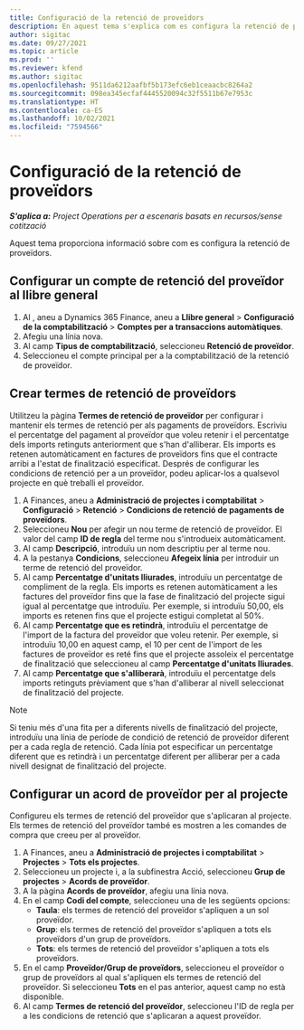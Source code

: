 ```yaml
---
title: Configuració de la retenció de proveïdors
description: En aquest tema s'explica com es configura la retenció de proveïdors.
author: sigitac
ms.date: 09/27/2021
ms.topic: article
ms.prod: ''
ms.reviewer: kfend
ms.author: sigitac
ms.openlocfilehash: 9511da6212aafbf5b173efc6eb1ceaacbc8264a2
ms.sourcegitcommit: 098ea345ecfaf4445520094c32f5511b67e7953c
ms.translationtype: HT
ms.contentlocale: ca-ES
ms.lasthandoff: 10/02/2021
ms.locfileid: "7594566"
---
```

# <a name="set-up-vendor-retention"></a>Configuració de la retenció de proveïdors

_**S'aplica a:** Project Operations per a escenaris basats en recursos/sense cotització_

Aquest tema proporciona informació sobre com es configura la retenció de proveïdors.

## <a name="set-up-a-vendor-retention-account-in-general-ledger"></a>Configurar un compte de retenció del proveïdor al llibre general

1. Al , aneu a Dynamics 365 Finance, aneu a **Llibre general** > **Configuració de la comptabilització** > **Comptes per a transaccions automàtiques**.
2. Afegiu una línia nova.
3. Al camp **Tipus de comptabilització**, seleccioneu **Retenció de proveïdor**.
4. Seleccioneu el compte principal per a la comptabilització de la retenció de proveïdor.

## <a name="create-vendor-retention-terms"></a>Crear termes de retenció de proveïdors

Utilitzeu la pàgina **Termes de retenció de proveïdor** per configurar i mantenir els termes de retenció per als pagaments de proveïdors. Escriviu el percentatge del pagament al proveïdor que voleu retenir i el percentatge dels imports retinguts anteriorment que s'han d'alliberar. Els imports es retenen automàticament en factures de proveïdors fins que el contracte arribi a l'estat de finalització especificat. Després de configurar les condicions de retenció per a un proveïdor, podeu aplicar-los a qualsevol projecte en què treballi el proveïdor.

1. A Finances, aneu a **Administració de projectes i comptabilitat** > **Configuració** > **Retenció** > **Condicions de retenció de pagaments de proveïdors**.
2. Seleccioneu **Nou** per afegir un nou terme de retenció de proveïdor. El valor del camp **ID de regla** del terme nou s'introdueix automàticament. 
3. Al camp **Descripció**, introduïu un nom descriptiu per al terme nou.
4. A la pestanya **Condicions**, seleccioneu **Afegeix línia** per introduir un terme de retenció del proveïdor.
5. Al camp **Percentatge d'unitats lliurades**, introduïu un percentatge de compliment de la regla. Els imports es retenen automàticament a les factures del proveïdor fins que la fase de finalització del projecte sigui igual al percentatge que introduïu. Per exemple, si introduïu 50,00, els imports es retenen fins que el projecte estigui completat al 50%.
6. Al camp **Percentatge que es retindrà**, introduïu el percentatge de l'import de la factura del proveïdor que voleu retenir. Per exemple, si introduïu 10,00 en aquest camp, el 10 per cent de l'import de les factures de proveïdor es reté fins que el projecte assoleix el percentatge de finalització que seleccioneu al camp **Percentatge d'unitats lliurades**.
7. Al camp **Percentatge que s'alliberarà**, introduïu el percentatge dels imports retinguts prèviament que s'han d'alliberar al nivell seleccionat de finalització del projecte.

> [!NOTE]
> Si teniu més d'una fita per a diferents nivells de finalització del projecte, introduïu una línia de període de condició de retenció de proveïdor diferent per a cada regla de retenció. Cada línia pot especificar un percentatge diferent que es retindrà i un percentatge diferent per alliberar per a cada nivell designat de finalització del projecte.

## <a name="set-up-a-vendor-agreement-for-the-project"></a>Configurar un acord de proveïdor per al projecte

Configureu els termes de retenció del proveïdor que s'aplicaran al projecte. Els termes de retenció del proveïdor també es mostren a les comandes de compra que creeu per al proveïdor.

1. A Finances, aneu a **Administració de projectes i comptabilitat** > **Projectes** > **Tots els projectes**. 
2. Seleccioneu un projecte i, a la subfinestra Acció, seleccioneu **Grup de projectes** > **Acords de proveïdor**.
3. A la pàgina **Acords de proveïdor**, afegiu una línia nova.
4. En el camp **Codi del compte**, seleccioneu una de les següents opcions:
   - **Taula**: els termes de retenció del proveïdor s'apliquen a un sol proveïdor.
   - **Grup**: els termes de retenció del proveïdor s'apliquen a tots els proveïdors d'un grup de proveïdors.
   - **Tots**: els termes de retenció del proveïdor s'apliquen a tots els proveïdors.
5. En el camp **Proveïdor/Grup de proveïdors**, seleccioneu el proveïdor o grup de proveïdors al qual s'apliquen els termes de retenció del proveïdor. Si seleccioneu **Tots** en el pas anterior, aquest camp no està disponible.
6. Al camp **Termes de retenció del proveïdor**, seleccioneu l'ID de regla per a les condicions de retenció que s'aplicaran a aquest proveïdor.

